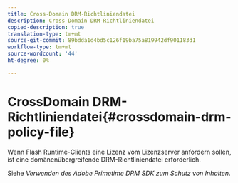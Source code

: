 ```yaml
---
title: Cross-Domain DRM-Richtliniendatei
description: Cross-Domain DRM-Richtliniendatei
copied-description: true
translation-type: tm+mt
source-git-commit: 89bdda1d4bd5c126f19ba75a819942df901183d1
workflow-type: tm+mt
source-wordcount: '44'
ht-degree: 0%

---
```



# CrossDomain DRM-Richtliniendatei{#crossdomain-drm-policy-file}

Wenn Flash Runtime-Clients eine Lizenz vom Lizenzserver anfordern sollen, ist eine domänenübergreifende DRM-Richtliniendatei erforderlich.

Siehe *Verwenden des Adobe Primetime DRM SDK zum Schutz von Inhalten*.
